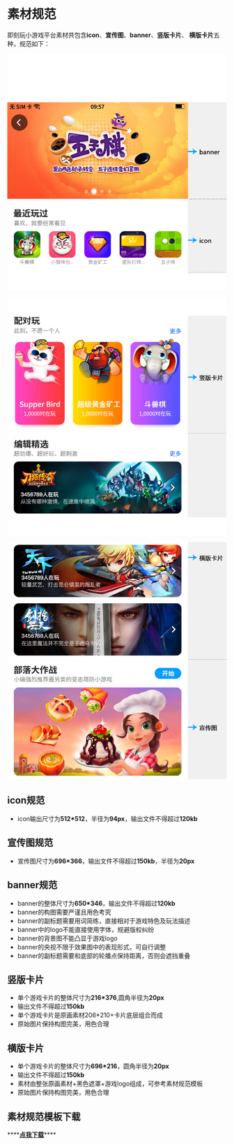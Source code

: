 # 素材规范

即刻玩小游戏平台素材共包含**icon**、**宣传图**、**banner**、**竖版卡片**、 **横版卡片**五种，规范如下：

![](../../../.gitbook/assets/1%20%281%29.jpg)

![](../../../.gitbook/assets/2%20%281%29.jpg)

![](../../../.gitbook/assets/3.jpg)

## icon规范

* icon输出尺寸为**512\*512**，半径为**94px**，输出文件不得超过**120kb**

## 宣传图规范

* 宣传图尺寸为**696\*366**，输出文件不得超过**150kb**，半径为**20px**

## banner规范

* banner的整体尺寸为**650\*346**，输出文件不得超过**120kb**
* banner的构图需要严谨且用色考究
* banner的副标题需要用词简练，直接相对于游戏特色及玩法描述
* banner中的logo不能直接使用字体，规避版权纠纷
* banner的背景图不能凸显于游戏logo
* banner的央视不限于效果图中的表现形式，可自行调整
* banner的副标题需要和底部的轮播点保持距离，否则会遮挡重叠

## 竖版卡片

* 单个游戏卡片的整体尺寸为**216\*376**,圆角半径为**20px**
* 输出文件不得超过**150kb**
* 单个游戏卡片是原画素材206\*210+卡片底层组合而成
* 原始图片保持构图完美，用色合理

## 横版卡片

* 单个游戏卡片的整体尺寸为**696\*216**，圆角半径为**20px**
* 输出文件不得超过**150kb**
* 素材由整张原画素材+黑色遮罩+游戏logo组成，可参考素材规范模板
* 原始图片保持构图完美，用色合理

## 素材规范模板下载

\*\*\*\*[**点我下载**](https://chukong.oss-cn-qingdao.aliyuncs.com/res/%E5%8D%B3%E5%88%BB%E7%8E%A9%E5%B0%8F%E6%B8%B8%E6%88%8F%E4%B8%AD%E5%BF%83%E7%B4%A0%E6%9D%90%E8%A7%84%E8%8C%83.zip)\*\*\*\*



